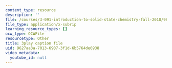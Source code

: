 ```yaml
---
content_type: resource
description: ''
file: /courses/3-091-introduction-to-solid-state-chemistry-fall-2018/9627aa3a701369073f1d6b5764de6938_2a59RuPBIko.srt
file_type: application/x-subrip
learning_resource_types: []
ocw_type: OCWFile
resourcetype: Other
title: 3play caption file
uid: 9627aa3a-7013-6907-3f1d-6b5764de6938
video_metadata:
  youtube_id: null
---
```

